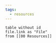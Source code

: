 ```yaml
---
tags:
  - resources
---
```

```dataview
table without id
file.link as "File"
from [[00 Resources]]
```
